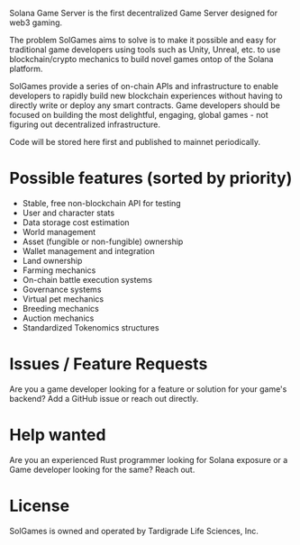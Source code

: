 Solana Game Server is the first decentralized Game Server designed for web3 gaming.

The problem SolGames aims to solve is to make it possible and easy for traditional game developers using tools such as Unity, Unreal, etc. to use blockchain/crypto mechanics to build novel games ontop of the Solana platform.

SolGames provide a series of on-chain APIs and infrastructure to enable developers to rapidly build new blockchain experiences without having to directly write or deploy any smart contracts. Game developers should be focused on building the most delightful, engaging, global games - not figuring out decentralized infrastructure.

Code will be stored here first and published to mainnet periodically. 

# Possible features (sorted by priority)
- Stable, free non-blockchain API for testing
- User and character stats
- Data storage cost estimation
- World management
- Asset (fungible or non-fungible) ownership
- Wallet management and integration
- Land ownership
- Farming mechanics
- On-chain battle execution systems
- Governance systems
- Virtual pet mechanics
- Breeding mechanics
- Auction mechanics
- Standardized Tokenomics structures


# Issues / Feature Requests
Are you a game developer looking for a feature or solution for your game's backend? Add a GitHub issue or reach out directly.

# Help wanted
Are you an experienced Rust programmer looking for Solana exposure or a Game developer looking for the same? Reach out.

# License
SolGames is owned and operated by Tardigrade Life Sciences, Inc.

